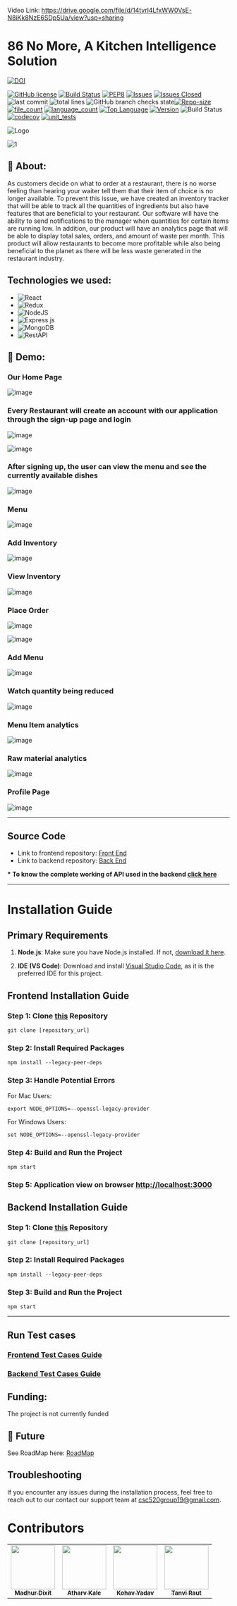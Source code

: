 Video Link: https://drive.google.com/file/d/14tvrl4LfxWW0VsE-N8iKk8NzE6SDp5Ua/view?usp=sharing
# 86 No More, A Kitchen Intelligence Solution



[![DOI](https://zenodo.org/badge/DOI/10.5281/zenodo.10023690.svg)](https://doi.org/10.5281/zenodo.10023690)

[![GitHub license](https://img.shields.io/github/license/Naereen/StrapDown.js.svg)](https://github.com/Naereen/StrapDown.js/blob/master/LICENSE)
[![Build Status](https://app.travis-ci.com/shantanu109/CSC510_Group25_Project1.svg?branch=main)](https://app.travis-ci.com/shantanu109/CSC510_Group25_Project1)
[![PEP8](https://img.shields.io/badge/code%20style-pep8-orange.svg)](https://www.python.org/dev/peps/pep-0008/)
[![Issues](https://img.shields.io/github/issues/drs1951/CSC510_Group31)](https://GitHub.com/drs1951/CSC510_Group31/)
[![Issues Closed](https://img.shields.io/github/issues-closed/drs1951/CSC510_Group31)](https://GitHub.com/drs1951/CSC510_Group31/)
![last commit](https://img.shields.io/github/last-commit/drs1951/CSC510_Group31)
![total lines](https://img.shields.io/tokei/lines/github/shantanu109/CSC510_Group25_Project1)
![GitHub branch checks state](https://img.shields.io/github/checks-status/shantanu109/CSC510_Group25_Project1/main)[![Repo-size](https://img.shields.io/github/repo-size/shantanu109/CSC510_Group25_Project1)](https://GitHub.com/shantanu109/CSC510_Group25_Project1/)
[![file_count](https://img.shields.io/github/directory-file-count/drs1951/CSC510_Group31)](https://GitHub.com/drs1951/CSC510_Group31/)
[![language_count](https://img.shields.io/github/languages/count/drs1951/CSC510_Group31)](https://GitHub.com/drs1951/CSC510_Group31/)
[![Top Language](https://img.shields.io/github/languages/top/drs1951/CSC510_Group31)](https://GitHub.com/drs1951/CSC510_Group31/)
[![Version](https://img.shields.io/github/package-json/v/drs1951/CSC510_Group31)](https://GitHub.com/drs1951/CSC510_Group31/)
![Build Status](https://github.com/ashakhatri007/CSC510_Group25_Project1/workflows/npm-build/badge.svg)
[![codecov](https://raw.githubusercontent.com/shantanu109/CSC510_Group25_Project1/711b55a047c10fab6bdf3da57b436a0163f475d6/coverage/badge-lines.svg)](https://github.com/shantanu109/CSC510_Group25_Project1/blob/main/coverage/)
[![unit_tests](https://github.com/ashakhatri007/CSC510_Group25_Project1/actions/workflows/QtyCalcTests.yml/badge.svg)](https://github.com/CSC510-Group-25/CSC510_Group25_Project1/actions/workflows/QtyCalcTests.yml)
<!--[![codecov](https://codecov.io/gh/ashakhatri007/CSC510_Group25_Project1/branch/main/graph/badge.svg?token=JAUQCX59SH)](https://codecov.io/gh/ashakhatri007/CSC510_Group25_Project1)-->
![Logo](https://user-images.githubusercontent.com/89487138/144724853-bd0d6f22-1a44-4dc3-afc4-6270b2bd3f36.jpg)
 
![1](https://user-images.githubusercontent.com/53376580/144174937-51c5d973-bf6e-4268-b048-0b4ea82f5c34.png)


## 💎 About:
As customers decide on what to order at a restaurant, there is no worse feeling than hearing your 
waiter tell them that their item of choice is no longer available. To prevent this issue,
we have created an inventory tracker that will be able to track all the quantities of ingredients but 
also have features that are beneficial to your restaurant. Our software will have
the ability to send notifications to the manager when quantities for certain items are running low.
In addition, our product will have an analytics page that will be able to display total sales, orders,
and amount of waste per month. This product will allow restaurants to become more profitable while also
being beneficial to the planet as there will be less waste generated in the restaurant industry.


## Technologies we used:
 - ![React](https://img.shields.io/badge/react-%2320232a.svg?style=for-the-badge&logo=react&logoColor=%2361DAFB)
 - ![Redux](https://img.shields.io/badge/redux-%23593d88.svg?style=for-the-badge&logo=redux&logoColor=white)
 - ![NodeJS](https://img.shields.io/badge/node.js-6DA55F?style=for-the-badge&logo=node.js&logoColor=white)
 - ![Express.js](https://img.shields.io/badge/express.js-%23404d59.svg?style=for-the-badge&logo=express&logoColor=%2361DAFB)
 - ![MongoDB](https://img.shields.io/badge/MongoDB-%234ea94b.svg?style=for-the-badge&logo=mongodb&logoColor=white)  
 - ![RestAPI](https://img.shields.io/badge/RestAPI-005571?style=for-the-badge&logo=restapi)

## 🚅 Demo:
### Our Home Page
![image](https://github.com/MadhurDixit13/86_No_More_FrontEnd/assets/Home_Page.png)



### Every Restaurant will create an account with our application through the sign-up page and login

![image](https://github.com/MadhurDixit13/86_No_More_FrontEnd/assets/Register.png)

![image](https://github.com/MadhurDixit13/86_No_More_FrontEnd/assets/Login.png)


### After signing up, the user can view the menu and see the currently available dishes

![image](https://github.com/MadhurDixit13/86_No_More_FrontEnd/assets/After_Login.png)

### Menu

![image](https://github.com/MadhurDixit13/86_No_More_FrontEnd/assets/Menu.png)

### Add Inventory

![image](https://github.com/MadhurDixit13/86_No_More_FrontEnd/assets/Inventory.png)

### View Inventory

![image](https://github.com/MadhurDixit13/86_No_More_FrontEnd/assets/ViewInventory.png)

### Place Order

![image](https://github.com/MadhurDixit13/86_No_More_FrontEnd/assets/Order.png)

![image](https://github.com/MadhurDixit13/86_No_More_FrontEnd/assets/2Order.png)

### Add Menu

![image](https://github.com/MadhurDixit13/86_No_More_FrontEnd/assets/AddItemsMenu.png)

### Watch quantity being reduced

![image](https://github.com/MadhurDixit13/86_No_More_FrontEnd/assets/ReducedItems.png)

### Menu Item analytics

![image](https://github.com/MadhurDixit13/86_No_More_FrontEnd/assets/RawMaterialAnalytics.png)

### Raw material analytics

![image](https://github.com/MadhurDixit13/86_No_More_FrontEnd/assets/2RawMaterialAnalysis.png)

### Profile Page
![image](https://github.com/MadhurDixit13/86_No_More_FrontEnd/assets/Profile.png)



------------------------------------------------------------------------------------------------------------------------------------------------------------------------------------------------------

## Source Code
 - Link to frontend repository: [Front End](https://github.com/MadhurDixit13/86_No_More_FrontEnd)
 - Link to backend repository: [Back End](https://github.com/MadhurDixit13/86_No_More_BackEnd)

**\* To know the complete working of API used in the backend [click here](https://github.com/MadhurDixit13/86_No_More_BackEnd/blob/main/docs/api.md)**


------------------------------------------------------------------------------------------------------------------------------------------------------------------------------------------------------

# Installation Guide


## Primary Requirements

1. **Node.js**: Make sure you have Node.js installed. If not, [download it here](https://nodejs.org/).

2. **IDE (VS Code)**: Download and install [Visual Studio Code](https://code.visualstudio.com/), as it is the preferred IDE for this project.

## Frontend Installation Guide

### Step 1: Clone [this](https://github.com/MadhurDixit13/86_No_More_FrontEnd) Repository

```
git clone [repository_url]

```

### Step 2: Install Required Packages

```
npm install --legacy-peer-deps

```

### Step 3: Handle Potential Errors

For Mac Users:

```
export NODE_OPTIONS=--openssl-legacy-provider

```

For Windows Users:

```
set NODE_OPTIONS=--openssl-legacy-provider

```

### Step 4: Build and Run the Project

```
npm start

```

### Step 5: Application view on browser [http://localhost:3000](http://localhost:3000)



## Backend Installation Guide

### Step 1: Clone [this](https://github.com/MadhurDixit13/86_No_More_BackEnd) Repository

```
git clone [repository_url]

```


### Step 2: Install Required Packages

```
npm install --legacy-peer-deps

```


### Step 3: Build and Run the Project

```
npm start

```

 ------------------------------------------------------------------------------------------------------------------------------------------------------------------------------------------------------
 ## Run Test cases

 ### [Frontend Test Cases Guide](https://github.com/MadhurDixit13/86_No_More_FrontEnd/blob/main/docs/frontend_testing.md)
 ### [Backend Test Cases Guide](https://github.com/MadhurDixit13/86_No_More_BackEnd/blob/main/docs/backend_testing.md)
 


## Funding:
The project is not currently funded

## 🌠 Future

See RoadMap here: [RoadMap](https://github.com/MadhurDixit13/86_No_More_FrontEnd/issues/34)

## Troubleshooting

If you encounter any issues during the installation process, feel free to reach out to our contact our support team at [csc520group19@gmail.com](mailto:csc520group19@gmail.com).


# Contributors
  <table>
  <tr>
    <td align="center"><a href="https://github.com/MadhurDixit13"><img src="https://avatars.githubusercontent.com/u/64360720?v=4" width="100px;" alt=""/><br /><sub><b>Madhur Dixit</b></sub></a></td>
    <td align="center"><a href="https://github.com/ATHARVA47"><img src="https://avatars.githubusercontent.com/u/75237232?v=4" width="100px;" alt=""/><br /><sub><b>Atharv Kale</b></sub></a><br /></td>
    <td align="center"><a href="https://github.com/Kohav-Yadav"><img src="https://avatars.githubusercontent.com/u/71562521?v=4" width="100px;" alt=""/><br /><sub><b>Kohav Yadav</b></sub></a><br /></td>
    <td align="center"><a href="https://github.com/Tanvi0701"><img src="https://avatars.githubusercontent.com/u/94620639?v=4" width="100px;" alt=""/><br /><sub><b>Tanvi Raut</b></sub></a><br /></td>
  </tr>
</table>

